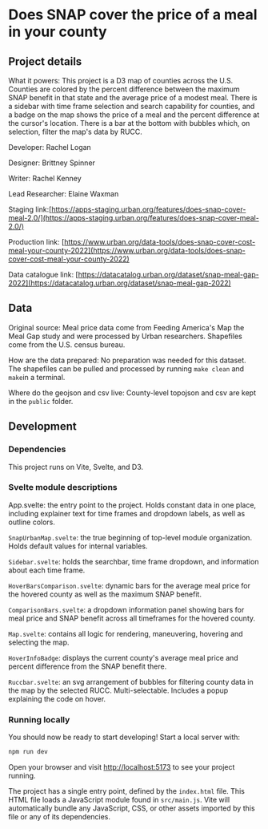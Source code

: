 # Does SNAP cover the price of a meal in your county

## Project details
What it powers: This project is a D3 map of counties across the U.S. Counties are colored by the percent difference between the maximum SNAP benefit in that state and the average price of a modest meal. There is a sidebar with time frame selection and search capability for counties, and a badge on the map shows the price of a meal and the percent difference at the cursor's location. There is a bar at the bottom with bubbles  which, on selection, filter the map's data by RUCC.

Developer: Rachel Logan

Designer: Brittney Spinner

Writer: Rachel Kenney

Lead Researcher: Elaine Waxman

Staging link:[https://apps-staging.urban.org/features/does-snap-cover-meal-2.0/](https://apps-staging.urban.org/features/does-snap-cover-meal-2.0/)

Production link: [https://www.urban.org/data-tools/does-snap-cover-cost-meal-your-county-2022](https://www.urban.org/data-tools/does-snap-cover-cost-meal-your-county-2022)

Data catalogue link: [https://datacatalog.urban.org/dataset/snap-meal-gap-2022](https://datacatalog.urban.org/dataset/snap-meal-gap-2022)


## Data
Original source: Meal price data come from Feeding America's Map the Meal Gap study and were processed by Urban researchers. Shapefiles come from the U.S. census bureau.

How are the data prepared: No preparation was needed for this dataset. The shapefiles can be pulled and processed by running ```make clean``` and ```make```in a terminal.

Where do the geojson and csv live: County-level topojson and csv are kept in the ```public``` folder.


## Development

### Dependencies
This project runs on Vite, Svelte, and D3.

### Svelte module descriptions
App.svelte: the entry point to the project. Holds constant data in one place, including explainer text for time frames and dropdown labels, as well as outline colors.

`SnapUrbanMap.svelte`: the true beginning of top-level module organization. Holds default values for internal variables.

`Sidebar.svelte`: holds the searchbar, time frame dropdown, and information about each time frame. 

`HoverBarsComparison.svelte`: dynamic bars for the average meal price for the hovered county as well as the maximum SNAP benefit. 

`ComparisonBars.svelte`: a dropdown information panel showing bars for meal price and SNAP benefit across all timeframes for the hovered county. 

`Map.svelte`: contains all logic for rendering, maneuvering, hovering and selecting the map. 

`HoverInfoBadge`: displays the current county's average meal price and percent difference from the SNAP benefit there. 

`Ruccbar.svelte`: an svg arrangement of bubbles for filtering county data in the map by the selected RUCC. Multi-selectable. Includes a popup explaining the code on hover.


### Running locally

You should now be ready to start developing! Start a local server with:

```bash
npm run dev
```

Open your browser and visit [http://localhost:5173](http://localhost:5173) to see your project running.

The project has a single entry point, defined by the `index.html` file. This HTML file loads a JavaScript module found in `src/main.js`. Vite will automatically bundle any JavaScript, CSS, or other assets imported by this file or any of its dependencies.
